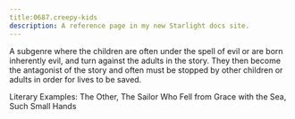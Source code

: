 ```yaml
---
title:0687.creepy-kids
description: A reference page in my new Starlight docs site.
---
```

A subgenre where the children are often under the spell of evil or are born inherently evil, 
and turn against the adults in the story. 
They then become the antagonist of the story and often must be stopped by other children 
or adults in order for lives to be saved. 

Literary Examples: The Other, The Sailor Who Fell from Grace with the Sea, Such Small Hands

    